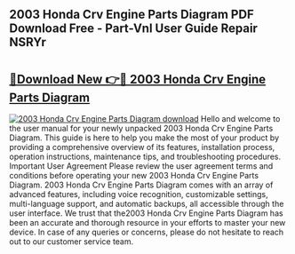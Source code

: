 ## 2003 Honda Crv Engine Parts Diagram PDF Download Free - Part-Vnl User Guide Repair NSRYr

# <h2><a href="http://dfsnib3.blite.top/?on=2003+Honda+Crv+Engine+Parts+Diagram">🔗Download New 👉🔴 2003 Honda Crv Engine Parts Diagram</a></h2>

[![2003 Honda Crv Engine Parts Diagram download](https://i.imgur.com/lujVjoI.png)](http://dfsnib3.blite.top/?on=2003+Honda+Crv+Engine+Parts+Diagram)
Hello and welcome to the user manual for your newly unpacked 2003 Honda Crv Engine Parts Diagram. This guide is here to help you make the most of your product by providing a comprehensive overview of its features, installation process, operation instructions, maintenance tips, and troubleshooting procedures. Important User Agreement Please review the user agreement terms and conditions before operating your new 2003 Honda Crv Engine Parts Diagram. 2003 Honda Crv Engine Parts Diagram comes with an array of advanced features, including voice recognition, customizable settings, multi-language support, and automatic backups, all accessible through the user interface. We trust that the2003 Honda Crv Engine Parts Diagram has been an accurate and thorough resource in your efforts to master your new device. In case of any queries or concerns, please do not hesitate to reach out to our customer service team.
